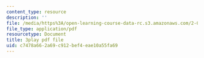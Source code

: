 ```yaml
---
content_type: resource
description: ''
file: /media/https%3A/open-learning-course-data-rc.s3.amazonaws.com/2-003sc-engineering-dynamics-fall-2011/c7478a662a69c912bef4eae10a55fa69_zNCBDrnT05E.pdf
file_type: application/pdf
resourcetype: Document
title: 3play pdf file
uid: c7478a66-2a69-c912-bef4-eae10a55fa69
---
```

